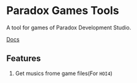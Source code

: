 # Paradox Games Tools

A tool for games of Paradox Development Studio.

[Docs](./docs/index.md)

## Features

1. Get musics frome game files(For `HOI4`)
